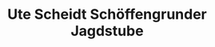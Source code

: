 ---
title: "Ute Scheidt Schöffengrunder Jagdstube"
url: /schoeffengrund/ute-scheidt-schoeffengrunder-jagdstube/
shop: Waffen
---